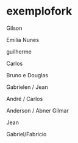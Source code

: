 # exemplofork

Gilson

Emilia Nunes

guilherme

Carlos

Bruno e Douglas

Gabrielen / Jean

André / Carlos

Anderson / Abner
Gilmar

Jean

 Gabriel/Fabricio
